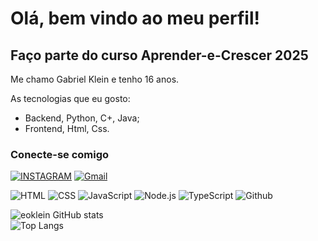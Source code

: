 # Olá, bem vindo ao meu perfil!
## Faço parte do curso Aprender-e-Crescer 2025

Me chamo Gabriel Klein e tenho 16 anos.

As tecnologias que eu gosto:
- Backend, Python, C+, Java;
- Frontend, Html, Css.


### Conecte-se comigo

[![INSTAGRAM](https://img.shields.io/badge/Instagram-E4405F?style=for-the-badge&logo=instagram&logoColor=white)](https://www.instagram.com/eu.kleiin/)
[![Gmail](https://img.shields.io/badge/Gmail-fff?style=for-the-badge&logo=Gmail&logoColor=e71c18)](mailto:gabriel.klein0146@gmail.com)


![HTML](https://img.shields.io/badge/-HTML-333333?style=flat&logo=HTML5)
![CSS](https://img.shields.io/badge/-CSS-333333?style=flat&logo=CSS3&logoColor=1572B6)
![JavaScript](https://img.shields.io/badge/-JavaScript-333333?style=flat&logo=javascript)
![Node.js](https://img.shields.io/badge/-Node.js-333333?style=flat&logo=node.js)
![TypeScript](https://img.shields.io/badge/-TypeScript-333333?style=flat&logo=typescript&logoColor=2D79C7)
![Github](https://img.shields.io/badge/-Github-333333?style=flat&logo=Github&logoColor=000000)

![eoklein GitHub stats](https://github-readme-stats.vercel.app/api?username=eoklein&show_icons=true&theme=github_dark_dimmed)  
![Top Langs](https://github-readme-stats.vercel.app/api/top-langs/?username=eoklein&layout=compact&theme=github_dark_dimmed)
